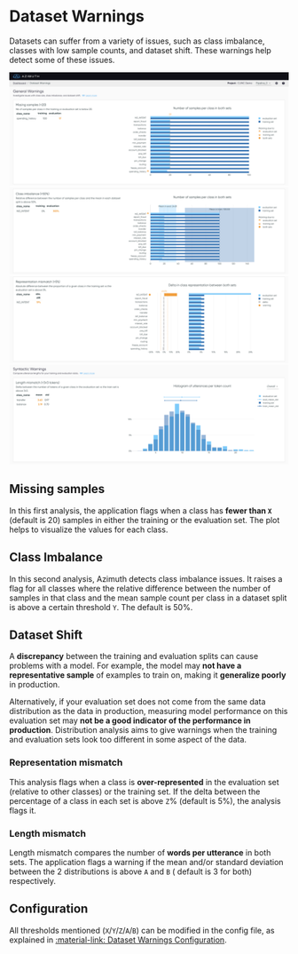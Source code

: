 # Dataset Warnings

Datasets can suffer from a variety of issues, such as class imbalance, classes with low sample counts, and dataset shift. These warnings help detect some of these issues.

![](../_static/images/dataset-warnings/dataset-warnings-1.png)
![](../_static/images/dataset-warnings/dataset-warnings-2.png)
![](../_static/images/dataset-warnings/dataset-warnings-3.png)
![](../_static/images/dataset-warnings/dataset-warnings-4.png)

## Missing samples

In this first analysis, the application flags when a class has **fewer than `X`** (default is 20)
samples in either the training or the evaluation set. The plot helps to visualize the values for
each class.

## Class Imbalance

In this second analysis, Azimuth detects class imbalance issues. It raises a flag for all classes
where the relative difference between the number of samples in that class and the mean sample count per class in a dataset split is above
a certain threshold `Y`. The default is 50%.

## Dataset Shift

A **discrepancy** between the training and evaluation splits can cause problems with a model. For
example, the model may **not have a representative sample** of examples to train on, making it **generalize poorly**
in production.

Alternatively, if your evaluation set does not come from the same data distribution as the data in production, measuring model performance on this evaluation set may **not be a good indicator of the performance in production**. Distribution analysis aims to give
warnings when the training and evaluation sets look too different in some aspect of the data.

### Representation mismatch

This analysis flags when a class is **over-represented** in the evaluation set (relative to
other classes) or the training set. If the delta between the percentage of a class in each set is
above `Z`% (default is 5%), the analysis flags it.

### Length mismatch

Length mismatch compares the number of **words per utterance** in both sets. The application flags
a warning if the mean and/or standard deviation between the 2 distributions is above `A` and `B` (
default is 3 for both) respectively.

## Configuration

All thresholds mentioned (`X`/`Y`/`Z`/`A`/`B`) can be modified in the config file, as explained
in [:material-link: Dataset Warnings Configuration](../reference/configuration/analyses/dataset_warnings.md).

